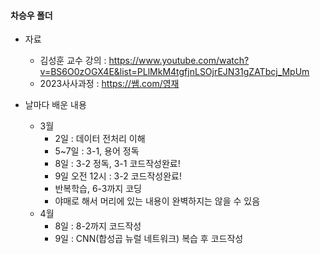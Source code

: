 #### 차승우 폴더

* 자료
  * 김성훈 교수 강의 : https://www.youtube.com/watch?v=BS6O0zOGX4E&list=PLlMkM4tgfjnLSOjrEJN31gZATbcj_MpUm
  * 2023사사과정 : https://쌤.com/영재

* 날마다 배운 내용
  * 3월
    * 2일 : 데이터 전처리 이해
    * 5~7일 : 3-1, 용어 정독
    * 8일 : 3-2 정독, 3-1 코드작성완료!
    * 9일 오전 12시 : 3-2 코드작성완료!
    * 반복학습, 6-3까지 코딩
    * 야매로 해서 머리에 있는 내용이 완벽하지는 않을 수 있음
  * 4월
    * 8일 : 8-2까지 코드작성
    * 9일 : CNN(합성곱 뉴럴 네트워크) 복습 후 코드작성

